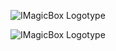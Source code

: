 ![IMagicBox Logotype](https://katrukhin.com/magic-box/github-header.png)

![IMagicBox Logotype](https://katrukhin.com/magic-box/screen-shot.png)
